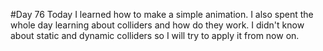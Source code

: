 #Day 76
Today I learned how to make a simple animation.
I also spent the whole day learning about colliders and how do they work.
I didn't know about static and dynamic colliders so I will try to apply it from now on.



